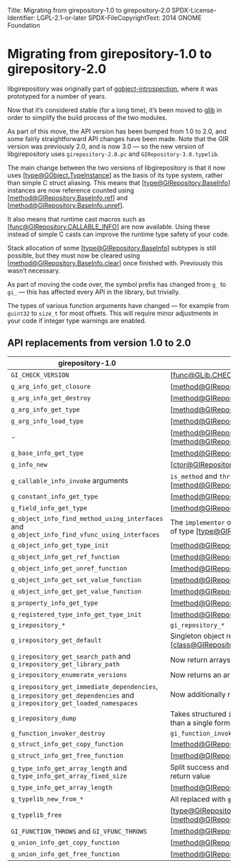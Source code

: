 Title: Migrating from girepository-1.0 to girepository-2.0
SPDX-License-Identifier: LGPL-2.1-or-later
SPDX-FileCopyrightText: 2014 GNOME Foundation

# Migrating from girepository-1.0 to girepository-2.0

libgirepository was originally part of
[gobject-introspection](https://gitlab.gnome.org/GNOME/gobject-introspection/),
where it was prototyped for a number of years.

Now that it’s considered stable (for a long time), it’s been moved to
[glib](https://gitlab.gnome.org/GNOME/glib/) in order to simplify the build
process of the two modules.

As part of this move, the API version has been bumped from 1.0 to 2.0, and some
fairly straightforward API changes have been made. Note that the GIR version
was previously 2.0, and is now 3.0 — so the new version of libgirepository uses
`girepository-2.0.pc` and `GIRepository-3.0.typelib`.

The main change between the two versions of libgirepository is that it now uses
[type@GObject.TypeInstance] as the basis of its type system, rather than simple
C struct aliasing. This means that [type@GIRepository.BaseInfo] instances are
now reference counted using [method@GIRepository.BaseInfo.ref] and
[method@GIRepository.BaseInfo.unref].

It also means that runtime cast macros such as [func@GIRepository.CALLABLE_INFO]
are now available. Using these instead of simple C casts can improve the runtime
type safety of your code.

Stack allocation of some [type@GIRepository.BaseInfo] subtypes is still
possible, but they must now be cleared using
[method@GIRepository.BaseInfo.clear] once finished with. Previously this wasn’t
necessary.

As part of moving the code over, the symbol prefix has changed from `g_` to
`gi_` — this has affected every API in the library, but trivially.

The types of various function arguments have changed — for example from
`guint32` to `size_t` for most offsets. This will require minor adjustments in
your code if integer type warnings are enabled.

## API replacements from version 1.0 to 2.0

| girepository-1.0 | girepository-2.0 |
|------------------|------------------|
| `GI_CHECK_VERSION` | [func@GLib.CHECK_VERSION] |
| `g_arg_info_get_closure` | [method@GIRepository.ArgInfo.get_closure_index] |
| `g_arg_info_get_destroy` | [method@GIRepository.ArgInfo.get_destroy_index] |
| `g_arg_info_get_type` | [method@GIRepository.ArgInfo.get_type_info] |
| `g_arg_info_load_type` | [method@GIRepository.ArgInfo.load_type_info] |
| - | [method@GIRepository.BaseInfo.ref] and [method@GIRepository.BaseInfo.unref] |
| `g_base_info_get_type` | [method@GIRepository.BaseInfo.get_info_type] |
| `g_info_new` | [ctor@GIRepository.BaseInfo.new] |
| `g_callable_info_invoke` arguments | `is_method` and `throws` dropped in [method@GIRepository.CallableInfo.invoke] |
| `g_constant_info_get_type` | [method@GIRepository.ConstantInfo.get_type_info] |
| `g_field_info_get_type` | [method@GIRepository.FieldInfo.get_type_info] |
| `g_object_info_find_method_using_interfaces` and `g_object_info_find_vfunc_using_interfaces` | The `implementor` out argument has been renamed to `declarer` and is now of type [type@GIRepository.BaseInfo] |
| `g_object_info_get_type_init` | [method@GIRepository.ObjectInfo.get_type_init_function_name] |
| `g_object_info_get_ref_function` | [method@GIRepository.ObjectInfo.get_ref_function_name] |
| `g_object_info_get_unref_function` | [method@GIRepository.ObjectInfo.get_unref_function_name] |
| `g_object_info_get_set_value_function` | [method@GIRepository.ObjectInfo.get_set_value_function_name] |
| `g_object_info_get_get_value_function` | [method@GIRepository.ObjectInfo.get_get_value_function_name] |
| `g_property_info_get_type` | [method@GIRepository.PropertyInfo.get_type_info] |
| `g_registered_type_info_get_type_init` | [method@GIRepository.RegisteredTypeInfo.get_type_init_function_name] |
| `g_irepository_*` | `gi_repository_*` |
| `g_irepository_get_default` | Singleton object removed; create separate [class@GIRepository.Repository] instances instead |
| `g_irepository_get_search_path` and `g_irepository_get_library_path` | Now return arrays rather than linked lists |
| `g_irepository_enumerate_versions` | Now returns an array rather than a linked list |
| `g_irepository_get_immediate_dependencies`, `g_irepository_get_dependencies` and `g_irepository_get_loaded_namespaces` | Now additionally return a length argument |
| `g_irepository_dump` | Takes structured `input_filename` and `output_filename` arguments rather than a single formatted string |
| `g_function_invoker_destroy` | `gi_function_invoker_clear()` |
| `g_struct_info_get_copy_function` | [method@GIRepository.StructInfo.get_copy_function_name] |
| `g_struct_info_get_free_function` | [method@GIRepository.StructInfo.get_free_function_name] |
| `g_type_info_get_array_length` and `g_type_info_get_array_fixed_size` | Split success and failure return values out into a new out-argument and return value |
| `g_type_info_get_array_length` | [method@GIRepository.TypeInfo.get_array_length_index] |
| `g_typelib_new_from_*` | All replaced with `gi_typelib_new_from_bytes()` |
| `g_typelib_free` | [type@GIRepository.Typelib] is now a refcounted and boxed type, so use [method@GIRepository.Typelib.unref] |
| `GI_FUNCTION_THROWS` and `GI_VFUNC_THROWS` | [method@GIRepository.CallableInfo.can_throw_gerror] |
| `g_union_info_get_copy_function` | [method@GIRepository.UnionInfo.get_copy_function_name] |
| `g_union_info_get_free_function` | [method@GIRepository.UnionInfo.get_free_function_name] |
